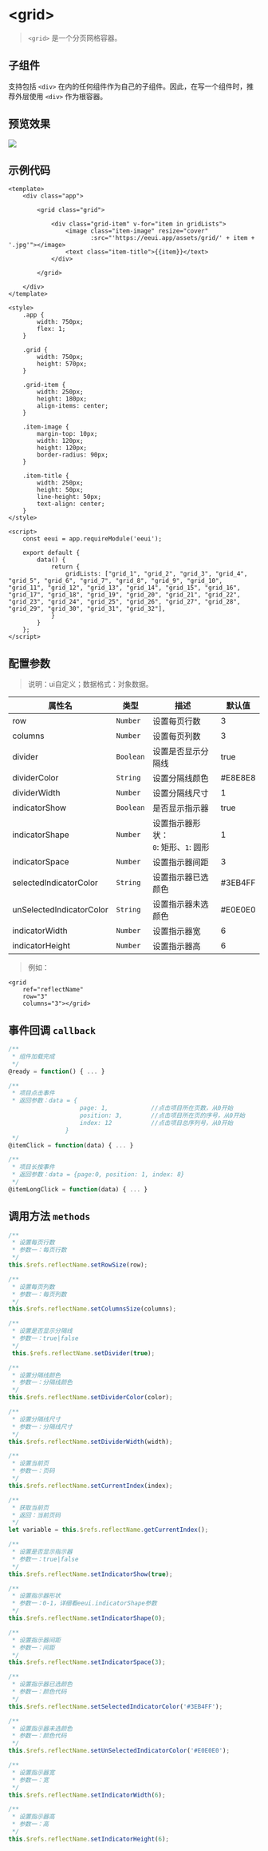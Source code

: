# &lt;grid&gt;

> `<grid>` 是一个分页网格容器。

## 子组件

支持包括 `<div>` 在内的任何组件作为自己的子组件。因此，在写一个组件时，推荐外层使用 `<div>` 作为根容器。

## 预览效果

![](./media/ezgif-4-a9450af95b.gif)

## 示例代码

```vue
<template>
    <div class="app">

        <grid class="grid">

            <div class="grid-item" v-for="item in gridLists">
                <image class="item-image" resize="cover"
                       :src="'https://eeui.app/assets/grid/' + item + '.jpg'"></image>
                <text class="item-title">{{item}}</text>
            </div>

        </grid>

    </div>
</template>

<style>
    .app {
        width: 750px;
        flex: 1;
    }

    .grid {
        width: 750px;
        height: 570px;
    }

    .grid-item {
        width: 250px;
        height: 180px;
        align-items: center;
    }

    .item-image {
        margin-top: 10px;
        width: 120px;
        height: 120px;
        border-radius: 90px;
    }

    .item-title {
        width: 250px;
        height: 50px;
        line-height: 50px;
        text-align: center;
    }
</style>

<script>
    const eeui = app.requireModule('eeui');

    export default {
        data() {
            return {
                gridLists: ["grid_1", "grid_2", "grid_3", "grid_4", "grid_5", "grid_6", "grid_7", "grid_8", "grid_9", "grid_10", "grid_11", "grid_12", "grid_13", "grid_14", "grid_15", "grid_16", "grid_17", "grid_18", "grid_19", "grid_20", "grid_21", "grid_22", "grid_23", "grid_24", "grid_25", "grid_26", "grid_27", "grid_28", "grid_29", "grid_30", "grid_31", "grid_32"],
            }
        }
    };
</script>
```


## 配置参数
>说明：ui自定义；数据格式：对象数据。

| 属性名           | 类型     | 描述                          | 默认值     |
| ------------- | ------ | -------------------------- | ------- |
| row |`Number`  | 设置每页行数           | 3       |
| columns |`Number`  | 设置每页列数           | 3       |
| divider |`Boolean`  | 设置是否显示分隔线           | true       |
| dividerColor |`String`  | 设置分隔线颜色           | #E8E8E8       |
| dividerWidth |`Number`  | 设置分隔线尺寸           | 1      |
| indicatorShow |`Boolean`  | 是否显示指示器           | true     |
| indicatorShape |`Number`  | 设置指示器形状：<br/>`0`: 矩形、`1`: 圆形           | 1       |
| indicatorSpace |`Number`  | 设置指示器间距           | 3       |
| selectedIndicatorColor |`String`  | 设置指示器已选颜色           | #3EB4FF       |
| unSelectedIndicatorColor |`String`  | 设置指示器未选颜色           | #E0E0E0      |
| indicatorWidth |`Number`  | 设置指示器宽           | 6      |
| indicatorHeight |`Number`  | 设置指示器高           | 6      |

> 例如：

```vue
<grid
    ref="reflectName"
    row="3"
    columns="3"></grid>
```

## 事件回调 `callback`

``` js
/**
 * 组件加载完成
 */
@ready = function() { ... }

/**
 * 项目点击事件
 * 返回参数：data = {
                    page: 1,            //点击项目所在页数，从0开始
                    position: 3,        //点击项目所在页的序号，从0开始
                    index: 12           //点击项目总序列号，从0开始
                }
 */
@itemClick = function(data) { ... }

/**
 * 项目长按事件
 * 返回参数：data = {page:0, position: 1, index: 8}
 */
@itemLongClick = function(data) { ... }
```

## 调用方法 `methods`

```js
/**
 * 设置每页行数
 * 参数一：每页行数
 */
this.$refs.reflectName.setRowSize(row);

/**
 * 设置每页列数
 * 参数一：每页列数
 */
this.$refs.reflectName.setColumnsSize(columns);

/**
 * 设置是否显示分隔线
 * 参数一：true|false
 */
 this.$refs.reflectName.setDivider(true);

/**
 * 设置分隔线颜色
 * 参数一：分隔线颜色
 */
this.$refs.reflectName.setDividerColor(color);

/**
 * 设置分隔线尺寸
 * 参数一：分隔线尺寸
 */
this.$refs.reflectName.setDividerWidth(width);

/**
 * 设置当前页
 * 参数一：页码
 */
this.$refs.reflectName.setCurrentIndex(index);

/**
 * 获取当前页
 * 返回：当前页码
 */
let variable = this.$refs.reflectName.getCurrentIndex();

/**
 * 设置是否显示指示器
 * 参数一：true|false
 */
this.$refs.reflectName.setIndicatorShow(true);

/**
 * 设置指示器形状
 * 参数一：0-1，详细看eeui.indicatorShape参数
 */
this.$refs.reflectName.setIndicatorShape(0);

/**
 * 设置指示器间距
 * 参数一：间距
 */
this.$refs.reflectName.setIndicatorSpace(3);

/**
 * 设置指示器已选颜色
 * 参数一：颜色代码
 */
this.$refs.reflectName.setSelectedIndicatorColor('#3EB4FF');

/**
 * 设置指示器未选颜色
 * 参数一：颜色代码
 */
this.$refs.reflectName.setUnSelectedIndicatorColor('#E0E0E0');

/**
 * 设置指示器宽
 * 参数一：宽
 */
this.$refs.reflectName.setIndicatorWidth(6);

/**
 * 设置指示器高
 * 参数一：高
 */
this.$refs.reflectName.setIndicatorHeight(6);
```


